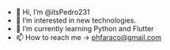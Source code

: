 - 👋 Hi, I’m @itsPedro231
- 👀 I’m interested in new technologies.
- 🌱 I’m currently learning Python and Flutter
- 📫 How to reach me -> phfaraco@gmail.com

<!---
itsPedro231/itsPedro231 is a ✨ special ✨ repository because its `README.md` (this file) appears on your GitHub profile.
You can click the Preview link to take a look at your changes.
--->
